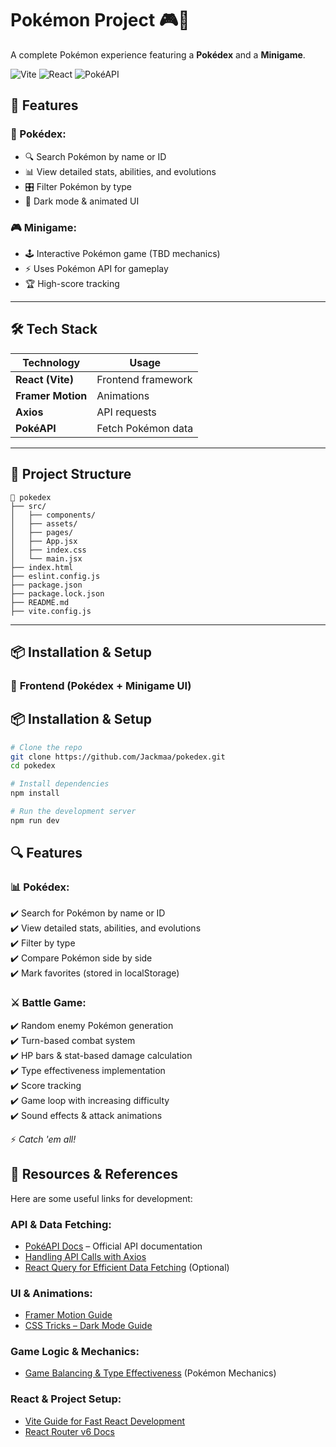 # Pokémon Project 🎮🦾

A complete Pokémon experience featuring a **Pokédex** and a **Minigame**.

![Vite](https://img.shields.io/badge/Vite-4468F2?style=for-the-badge&logo=vite&logoColor=white)
![React](https://img.shields.io/badge/React-61DAFB?style=for-the-badge&logo=react&logoColor=black)
![PokéAPI](https://img.shields.io/badge/PokéAPI-FFCB05?style=for-the-badge&logo=pokemon&logoColor=black)

## 🚀 Features

### 📖 Pokédex:

- 🔍 Search Pokémon by name or ID
- 📊 View detailed stats, abilities, and evolutions
- 🎛️ Filter Pokémon by type
- 🎨 Dark mode & animated UI

### 🎮 Minigame:

- 🕹️ Interactive Pokémon game (TBD mechanics)
- ⚡ Uses Pokémon API for gameplay
- 🏆 High-score tracking

---

## 🛠️ Tech Stack

| Technology        | Usage              |
| ----------------- | ------------------ |
| **React (Vite)**  | Frontend framework |
| **Framer Motion** | Animations         |
| **Axios**         | API requests       |
| **PokéAPI**       | Fetch Pokémon data |

---

## 📂 Project Structure

```
📁 pokedex
├── src/
│   ├── components/
│   ├── assets/
│   ├── pages/
│   ├── App.jsx
│   ├── index.css
│   └── main.jsx
├── index.html
├── eslint.config.js
├── package.json
├── package.lock.json
├── README.md
├── vite.config.js
```

---

## 📦 Installation & Setup

### 🎨 **Frontend (Pokédex + Minigame UI)**

## 📦 Installation & Setup

```sh
# Clone the repo
git clone https://github.com/Jackmaa/pokedex.git
cd pokedex

# Install dependencies
npm install

# Run the development server
npm run dev
```

## 🔍 Features

### 📊 Pokédex:

✔️ Search for Pokémon by name or ID  
✔️ View detailed stats, abilities, and evolutions  
✔️ Filter by type  
✔️ Compare Pokémon side by side  
✔️ Mark favorites (stored in localStorage)

### ⚔️ Battle Game:

✔️ Random enemy Pokémon generation  
✔️ Turn-based combat system  
✔️ HP bars & stat-based damage calculation  
✔️ Type effectiveness implementation  
✔️ Score tracking  
✔️ Game loop with increasing difficulty  
✔️ Sound effects & attack animations

⚡ _Catch 'em all!_

## 📖 Resources & References

Here are some useful links for development:

### **API & Data Fetching:**

- [PokéAPI Docs](https://pokeapi.co/docs/v2) – Official API documentation
- [Handling API Calls with Axios](https://axios-http.com/)
- [React Query for Efficient Data Fetching](https://react-query.tanstack.com/) (Optional)

### **UI & Animations:**

- [Framer Motion Guide](https://www.framer.com/motion/)
- [CSS Tricks – Dark Mode Guide](https://css-tricks.com/a-complete-guide-to-dark-mode-on-the-web/)

### **Game Logic & Mechanics:**

- [Game Balancing & Type Effectiveness](https://pokemondb.net/type) (Pokémon Mechanics)

### **React & Project Setup:**

- [Vite Guide for Fast React Development](https://vitejs.dev/guide/)
- [React Router v6 Docs](https://reactrouter.com/en/main)
